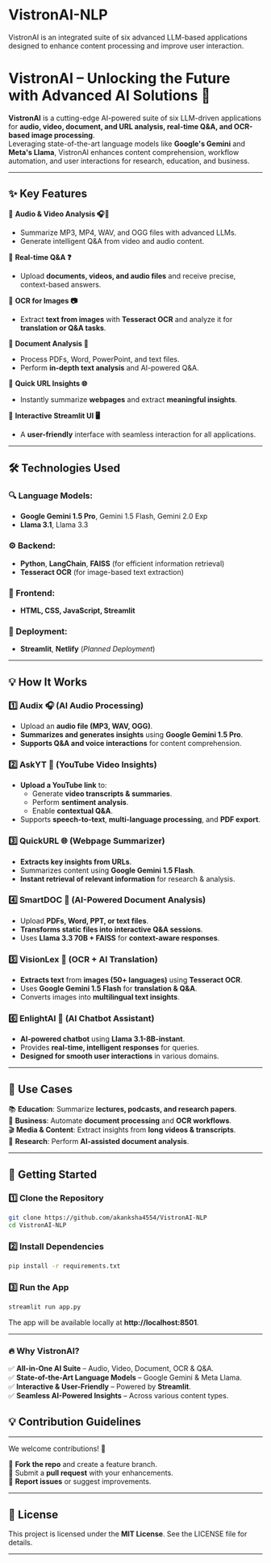 # VistronAI-NLP
VistronAI is an integrated suite of six advanced LLM-based applications designed to enhance content processing and improve user interaction.

# **VistronAI – Unlocking the Future with Advanced AI Solutions 🚀**  

**VistronAI** is a cutting-edge AI-powered suite of six LLM-driven applications for **audio, video, document, and URL analysis, real-time Q&A, and OCR-based image processing**.  
Leveraging state-of-the-art language models like **Google's Gemini** and **Meta's Llama**, VistronAI enhances content comprehension, workflow automation, and user interactions for research, education, and business.  

---

## **✨ Key Features**  

🔹 **Audio & Video Analysis 🎧🎥**  
- Summarize MP3, MP4, WAV, and OGG files with advanced LLMs.  
- Generate intelligent Q&A from video and audio content.  

🔹 **Real-time Q&A ❓**  
- Upload **documents, videos, and audio files** and receive precise, context-based answers.  

🔹 **OCR for Images 📷**  
- Extract **text from images** with **Tesseract OCR** and analyze it for **translation or Q&A tasks**.  

🔹 **Document Analysis 📄**  
- Process PDFs, Word, PowerPoint, and text files.  
- Perform **in-depth text analysis** and AI-powered Q&A.  

🔹 **Quick URL Insights 🌐**  
- Instantly summarize **webpages** and extract **meaningful insights**.  

🔹 **Interactive Streamlit UI 🖥️**  
- A **user-friendly** interface with seamless interaction for all applications.  

---

## **🛠️ Technologies Used**  

### **🔍 Language Models:**  
- **Google Gemini 1.5 Pro**, Gemini 1.5 Flash, Gemini 2.0 Exp  
- **Llama 3.1**, Llama 3.3  

### **⚙ Backend:**  
- **Python**, **LangChain**, **FAISS** (for efficient information retrieval)  
- **Tesseract OCR** (for image-based text extraction)  

### **🎨 Frontend:**  
- **HTML, CSS, JavaScript, Streamlit**  

### **🚀 Deployment:**  
- **Streamlit**, **Netlify** (*Planned Deployment*)  

---

## **💡 How It Works**  

### **1️⃣ Audix 🎧 (AI Audio Processing)**  
- Upload an **audio file (MP3, WAV, OGG)**.  
- **Summarizes and generates insights** using **Google Gemini 1.5 Pro**.  
- **Supports Q&A and voice interactions** for content comprehension.  

### **2️⃣ AskYT 🎥 (YouTube Video Insights)**  
- **Upload a YouTube link** to:  
  - Generate **video transcripts & summaries**.  
  - Perform **sentiment analysis**.  
  - Enable **contextual Q&A**.  
- Supports **speech-to-text**, **multi-language processing**, and **PDF export**.  

### **3️⃣ QuickURL 🌐 (Webpage Summarizer)**  
- **Extracts key insights from URLs**.  
- Summarizes content using **Google Gemini 1.5 Flash**.  
- **Instant retrieval of relevant information** for research & analysis.  

### **4️⃣ SmartDOC 📑 (AI-Powered Document Analysis)**  
- Upload **PDFs, Word, PPT, or text files**.  
- **Transforms static files into interactive Q&A sessions**.  
- Uses **Llama 3.3 70B + FAISS** for **context-aware responses**.  

### **5️⃣ VisionLex 📸 (OCR + AI Translation)**  
- **Extracts text** from **images (50+ languages)** using **Tesseract OCR**.  
- Uses **Google Gemini 1.5 Flash** for **translation & Q&A**.  
- Converts images into **multilingual text insights**.  

### **6️⃣ EnlightAI 🤖 (AI Chatbot Assistant)**  
- **AI-powered chatbot** using **Llama 3.1-8B-instant**.  
- Provides **real-time, intelligent responses** for queries.  
- **Designed for smooth user interactions** in various domains.  

---

## **📌 Use Cases**  

📚 **Education**: Summarize **lectures, podcasts, and research papers**.  
💼 **Business**: Automate **document processing** and **OCR workflows**.  
🎬 **Media & Content**: Extract insights from **long videos & transcripts**.  
🔬 **Research**: Perform **AI-assisted document analysis**.  

---

## **🚀 Getting Started**  

### **1️⃣ Clone the Repository**  
```bash
git clone https://github.com/akanksha4554/VistronAI-NLP
cd VistronAI-NLP
```

### **2️⃣ Install Dependencies**  
```bash
pip install -r requirements.txt
```

### **3️⃣ Run the App**  
```bash
streamlit run app.py
```
The app will be available locally at **http://localhost:8501**.  

---

### **🔥 Why VistronAI?**  
✅ **All-in-One AI Suite** – Audio, Video, Document, OCR & Q&A.  
✅ **State-of-the-Art Language Models** – Google Gemini & Meta Llama.  
✅ **Interactive & User-Friendly** – Powered by **Streamlit**.  
✅ **Seamless AI-Powered Insights** – Across various content types.  
## **💡 Contribution Guidelines**  

---
We welcome contributions! 🎉  

🔹 **Fork the repo** and create a feature branch.  
🔹 Submit a **pull request** with your enhancements.  
🔹 **Report issues** or suggest improvements.  

---

## **📜 License**  
This project is licensed under the **MIT License**. See the LICENSE file for details.  

---
